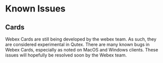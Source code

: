 # Known Issues

## Cards

Webex Cards are still being developed by the webex team. As such, they are considered experimental in Qutex. There are many known bugs in Webex Cards, especially as noted on MacOS and Windows clients. These issues will hopefully be resolved soon by the Webex team.